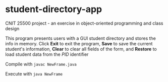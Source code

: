 # student-directory-app
CNIT 25500 project - an exercise in object-oriented programming and class design

This program presents users with a GUI student directory and stores the info in memory. Click **Exit** to exit the program, **Save** to save the current student's information, **Clear** to clear all fields of the form, and **Restore** to load student data from the *PID* identifier

Compile with `javac NewFrame.java`  
  
Execute with `java NewFrame`
